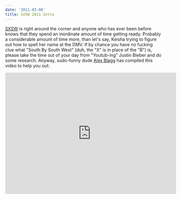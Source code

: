 ```yaml
---
date: '2011-03-08'
title: SXSW 2011 Intro
---
```


[SXSW][1] is right around the corner and anyone who
has ever been before knows that they spend an inordinate amount of time getting
ready. Probably a considerable amount of time more, than let's say, Keisha
trying to figure out how to spell her name at the DMV. If by chance you have no
fucking clue what "South By South West" (duh, the "X" is in place of the "B")
is, please take the time out of your day from "Youtub-ing" Justin Bieber and do
some research. Anyway, sudo-funny dude [Alex Blagg][1] has compiled this video to
help you out:

<iframe title="YouTube video player" width="550" height="390" src="http://www.youtube.com/embed/hx3FC_DWsGQ" frameborder="0" allowfullscreen></iframe>

[1]: http://sxsw.com/
[2]: http://twitter.com/alexblagg
